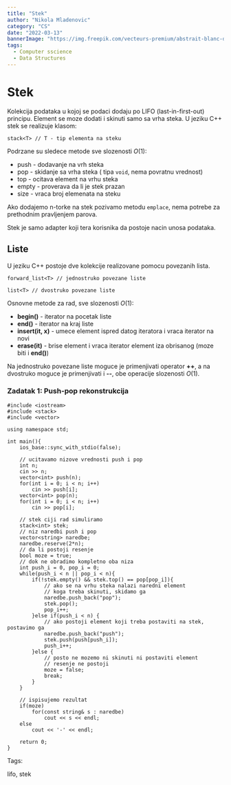 ```yaml
---
title: "Stek"
author: "Nikola Mladenovic"
category: "CS"
date: "2022-03-13"
bannerImage: "https://img.freepik.com/vecteurs-premium/abstrait-blanc-dans-style-papier-3d_23-2148390818.jpg?w=2000"
tags:
  - Computer sscience
  - Data Structures
---
```


# Stek

Kolekcija podataka u kojoj se podaci dodaju po LIFO (last-in-first-out) principu. Element se moze dodati i skinuti samo sa vrha steka. U jeziku C++ stek se realizuje klasom:

`stack<T> // T - tip elementa na steku`

Podrzane su sledece metode sve slozenosti _O_(1):

- push - dodavanje na vrh steka
- pop - skidanje sa vrha steka ( tipa `void`, nema povratnu vrednost)
- top - ocitava element na vrhu steka
- empty - proverava da li je stek prazan
- size - vraca broj elemenata na steku

Ako dodajemo n-torke na stek pozivamo metodu `emplace`, nema potrebe za prethodnim pravljenjem parova.

Stek je samo adapter koji tera korisnika da postoje nacin unosa podataka.

## Liste

U jeziku C++ postoje dve kolekcije realizovane pomocu povezanih lista.

`forward_list<T> // jednostruko povezane liste`

`list<T> // dvostruko povezane liste`

Osnovne metode za rad, sve slozenosti _O_(1):

- **begin()** - iterator na pocetak liste
- **end()** - iterator na kraj liste
- **insert(it, x)** - umece element ispred datog iteratora i vraca iterator na novi
- **erase(it)** - brise element i vraca iterator element iza obrisanog (moze biti i **end()**)

Na jednostruko povezane liste moguce je primenjivati operator **++**, a na dvostruko moguce je primenjivati i **--**, obe operacije slozenosti _O_(1).

### Zadatak 1: Push-pop rekonstrukcija

```other
#include <iostream>
#include <stack>
#include <vector>

using namespace std;

int main(){
	ios_base::sync_with_stdio(false);

	// ucitavamo nizove vrednosti push i pop
	int n;
	cin >> n;
	vector<int> push(n);
	for(int i = 0; i < n; i++)
		cin >> push[i];
	vector<int> pop(n);
	for(int i = 0; i < n; i++)
		cin >> pop[i];

	// stek ciji rad simuliramo
	stack<int> stek;
	// niz naredbi push i pop
	vector<string> naredbe;
	naredbe.reserve(2*n);
	// da li postoji resenje
	bool moze = true;
	// dok ne obradimo kompletno oba niza
	int push_i = 0, pop_i = 0;
	while(push_i < n || pop_i < n){
		if(!stek.empty() && stek.top() == pop[pop_i]){
			// ako se na vrhu steka nalazi naredni element
			// koga treba skinuti, skidamo ga
			naredbe.push_back("pop");
			stek.pop();
			pop_i++;
		}else if(push_i < n) {
			// ako postoji element koji treba postaviti na stek, postavimo ga
			naredbe.push_back("push");
			stek.push(push[push_i]);
			push_i++;
		}else {
			// posto ne mozemo ni skinuti ni postaviti element
			// resenje ne postoji
			moze = false;
			break;
		}
	}

	// ispisujemo rezultat
	if(moze)
		for(const string& s : naredbe)
			cout << s << endl;
	else
		cout << '-' << endl;

	return 0;
}
```

Tags:

lifo, stek

